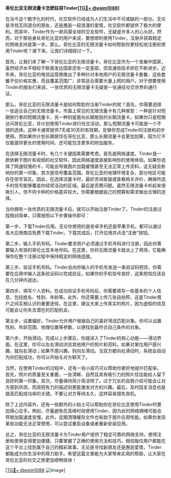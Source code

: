 **哥伦比亚无限流量卡怎麽註冊Tinder[[TG💪+ @esim1088](https://t.me/s/esim1088)]**

在当今这个数字化的时代，社交软件已经成为人们生活中不可或缺的一部分。无论是寻找志同道合的朋友，还是邂逅一段浪漫的爱情，社交软件都提供了极大的便利。而其中，Tinder作为一款风靡全球的交友软件，无疑是许多人的心头好。然而，对于那些身处哥伦比亚的用户来说，要想顺利使用Tinder，注册并获取稳定的网络支持是第一步。那么，哥伦比亚的无限流量卡如何帮助你更轻松地注册和使用Tinder呢？接下来，让我们详细探讨一下。

首先，让我们来了解一下哥伦比亚的无限流量卡。哥伦比亚作为一个发展中国家，虽然经济水平相较于欧美发达国家还有一定差距，但其通信技术却在不断进步。近年来，哥伦比亚的电信运营商推出了多种针对本地用户的无限流量卡套餐，这些套餐不仅价格实惠，而且覆盖范围广，非常适合需要大量上网的用户。对于想要使用Tinder的朋友们来说，一张优质的无限流量卡无疑是一张通往社交世界的通行证。

那么，哥伦比亚的无限流量卡是如何帮助你注册Tinder的呢？首先，你需要选择一张适合自己的无限流量卡。市面上常见的无限流量卡有几种类型：一种是针对短期旅行者的短期流量卡，另一种则是面向长期居民的长期流量卡。如果你只是短期访问哥伦比亚，并计划使用Tinder进行社交活动，那么短期流量卡可能是一个不错的选择。这种卡通常提供7天或30天的有效期，足够你完成Tinder的注册和初步使用。而如果你计划长期居住在哥伦比亚，那么长期流量卡会更加划算，因为它不仅能提供更长的使用时间，还可能包含更多的附加服务。

在选择无限流量卡时，有几个关键因素需要考虑。首先是网络速度。Tinder是一款依赖于图片和视频的社交软件，因此网络速度直接影响你的使用体验。如果你选择了网速较慢的卡，可能会导致图片加载缓慢甚至无法正常上传资料，这无疑会影响你的第一印象。其次是信号覆盖范围。哥伦比亚的地理环境复杂，部分地区可能存在信号盲区。因此，在选择流量卡时，最好咨询客服或查看相关评价，确保所选卡的信号能够覆盖你经常活动的区域。最后是资费问题。虽然无限流量卡听起来很吸引人，但不同卡种的价格差异较大。你需要根据自己的预算和需求做出合理的选择。

当你拥有一张优质的无限流量卡后，就可以开始注册Tinder了。Tinder的注册过程相对简单，只需按照以下步骤操作即可：

第一步，下载Tinder应用。无论你使用的是安卓手机还是苹果手机，都可以通过各大应用商店免费下载Tinder。下载完成后，打开应用并点击“注册”按钮。

第二步，输入手机号码。Tinder要求用户必须通过手机号码进行注册，因此你需要输入有效的哥伦比亚本地号码。在这里，你的无限流量卡就派上了用场，它能确保你在整个注册过程中保持稳定的网络连接。

第三步，验证手机号码。Tinder会向你输入的手机号发送一条验证码短信，你需要在应用中输入这条验证码以完成验证。如果你的手机信号良好，这条短信应该会在几分钟内送达。

第四步，填写个人资料。在成功验证手机号码后，你需要填写一些基本的个人信息，包括姓名、性别、年龄等。此外，你还需要上传几张自拍照，这是Tinder用户之间互相认识的重要途径。在这里，建议大家上传真实的照片，因为虚假的信息可能会让你失去潜在的匹配机会。

第五步，设置偏好。Tinder允许用户根据自己的喜好筛选匹配对象。你可以设置性别、年龄范围、地理位置等参数，以便找到最符合自己条件的对象。

第六步，开始滑动。完成以上步骤后，你就进入了Tinder的核心功能——滑动界面。在这里，你可以左右滑动浏览其他用户的照片和资料。如果对某位用户感兴趣，就向右滑动；如果不感兴趣，则向左滑动。当双方都向右滑动时，系统会自动为你匹配成功，你可以开始与对方聊天了。

当然，在使用Tinder的过程中，还有一些小技巧可以帮助你更好地提升匹配率。首先，照片的质量至关重要。一张清晰、自然且具有吸引力的照片往往能给人留下良好的第一印象。其次，尽量保持简介简洁明了。过于冗长的自我介绍可能会让对方感到厌烦，而简短有力的描述则更能激发对方的兴趣。最后，及时回复消息也是提高匹配成功率的关键。不要让对方等待太久，这样容易错失良机。

除了上述内容外，还有一些额外的小贴士可以帮助你在哥伦比亚使用Tinder时更加得心应手。例如，尽量避免在高峰时段使用Tinder，因为此时网络拥堵可能会导致加载速度变慢。此外，定期清理缓存文件也有助于提升应用性能。如果你发现某些功能无法正常使用，可以尝试重启设备或者重新安装应用。

总之，哥伦比亚的无限流量卡为Tinder用户提供了稳定可靠的网络支持，使得注册和使用变得更加便捷。只要掌握了正确的使用方法和技巧，相信每位用户都能在这个平台上找到属于自己的精彩故事。无论是寻找新朋友还是邂逅爱情，Tinder都能成为你生活中的得力助手。希望这篇文章能为大家带来实用的帮助，让大家在哥伦比亚的社交之旅更加顺畅愉快！

[[TG💪+ @esim1088](https://t.me/s/esim1088) ![Image](https://i.postimg.cc/4NQfJmqS/Snipaste-2025-05-13-00-14-12.png)]